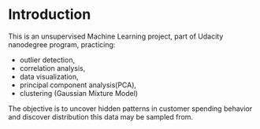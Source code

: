 # Introduction
This is an unsupervised Machine Learning project, part of Udacity nanodegree program, practicing: 

* outlier detection, 
* correlation analysis, 
* data visualization, 
* principal component analysis(PCA), 
* clustering (Gaussian Mixture Model)

The objective is to uncover hidden patterns in customer spending behavior and discover distribution this data may be sampled from. 
